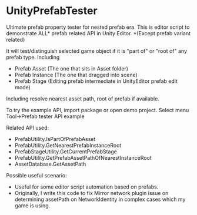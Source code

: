 # UnityPrefabTester

Ultimate prefab property tester for nested prefab era.
This is editor script to demonstrate ALL* prefab related API in Unity Editor.
*(Except prefab variant related)

It will test/distinguish selected game object if it is "part of" or "root of" any prefab type.
Including
- Prefab Asset (The one that sits in Asset folder)
- Prefab Instance (The one that dragged into scene)
- Prefab Stage (Editing prefab intermediate in UnityEditor prefab edit mode)

Including resolve nearest asset path, root of prefab if available.

To try the example API, import package or open demo project.
Select menu Tool->Prefab tester API example

Related API used:
- PrefabUtility.IsPartOfPrefabAsset
- PrefabUtility.GetNearestPrefabInstanceRoot
- PrefabStageUtility.GetCurrentPrefabStage
- PrefabUtility.GetPrefabAssetPathOfNearestInstanceRoot
- AssetDatabase.GetAssetPath

Possible useful scenario:
- Useful for some editor script automation based on prefabs.
- Originally, I write this code to fix Mirror network plugin issue on determining assetPath on NetworkIdentity in complex cases which my game is using.